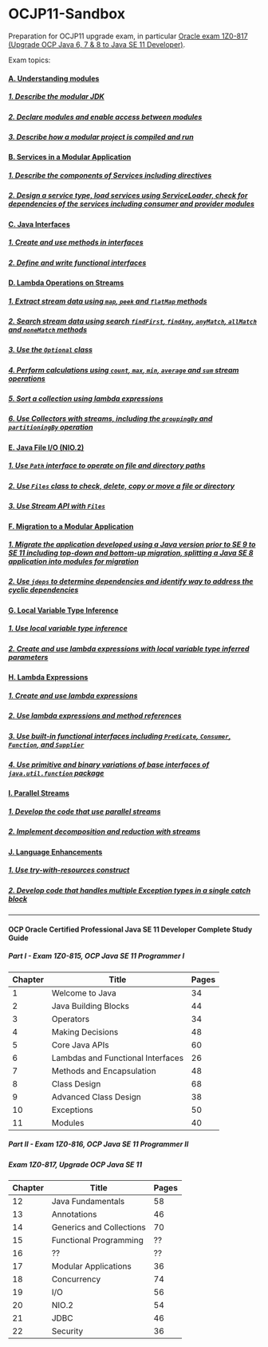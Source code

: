# OCJP11-Sandbox
Preparation for OCJP11 upgrade exam, in particular [Oracle exam 1Z0-817 (Upgrade OCP Java 6, 7 & 8 to Java SE 11 Developer)](https://education.oracle.com/upgrade-ocp-java-6-7-8-to-java-se-11-developer/pexam_1Z0-817).

Exam topics:
#### [A. Understanding modules](A-UnderstandingModules.md)
##### [1. Describe the modular JDK](A-UnderstandingModules.md#1-describe-the-modular-jdk)
##### [2. Declare modules and enable access between modules](A-UnderstandingModules.md#2-declare-modules-and-enable-access-between-modules)
##### [3. Describe how a modular project is compiled and run](A-UnderstandingModules.md#3-describe-how-a-modular-project-is-compiled-and-run)
#### [B. Services in a Modular Application](B-ServicesInAModularApplication.md)
##### [1. Describe the components of Services including directives](B-ServicesInAModularApplication.md#1-describe-the-components-of-services-including-directives)
##### [2. Design a service type, load services using ServiceLoader, check for dependencies of the services including consumer and provider modules](B-ServicesInAModularApplication.md#2-design-a-service-type-load-services-using-serviceloader-check-for-dependencies-of-the-services-including-consumer-and-provider-modules)
#### [C. Java Interfaces](C-JavaInterfaces.md)
##### [1. Create and use methods in interfaces](C-JavaInterfaces.md#1-create-and-use-methods-in-interfaces)
##### [2. Define and write functional interfaces](C-JavaInterfaces.md#2-define-and-write-functional-interfaces)
#### [D. Lambda Operations on Streams](D-LambdaOperationsOnStreams.md)
##### [1. Extract stream data using `map`, `peek` and `flatMap` methods](D-LambdaOperationsOnStreams.md#1-extract-stream-data-using-map-peek-and-flatmap-methods)
##### [2. Search stream data using search `findFirst`, `findAny`, `anyMatch`, `allMatch` and `noneMatch` methods](D-LambdaOperationsOnStreams.md#2-search-stream-data-using-search-findfirst-findany-anymatch-allmatch-and-nonematch-methods)
##### [3. Use the `Optional` class](D-LambdaOperationsOnStreams.md#3-use-the-optional-class)
##### [4. Perform calculations using `count`, `max`, `min`, `average` and `sum` stream operations](D-LambdaOperationsOnStreams.md#4-perform-calculations-using-count-max-min-average-and-sum-stream-operations)
##### [5. Sort a collection using lambda expressions](D-LambdaOperationsOnStreams.md#5-sort-a-collection-using-lambda-expressions)
##### [6. Use Collectors with streams, including the `groupingBy` and `partitioningBy` operation](D-LambdaOperationsOnStreams.md#6-use-collectors-with-streams-including-the-groupingby-and-partitioningby-operation)
#### [E. Java File I/O (NIO.2)](E-JavaFileIO.md)
##### [1. Use `Path` interface to operate on file and directory paths](E-JavaFileIO.md#1-use-path-interface-to-operate-on-file-and-directory-paths)
##### [2. Use `Files` class to check, delete, copy or move a file or directory](E-JavaFileIO.md#2-use-files-class-to-check-delete-copy-or-move-a-file-or-directory)
##### [3. Use Stream API with `Files`](E-JavaFileIO.md#3-use-stream-api-with-files)
#### [F. Migration to a Modular Application](F-MigrationToAModularApplication.md)
##### [1. Migrate the application developed using a Java version prior to SE 9 to SE 11 including top-down and bottom-up migration, splitting a Java SE 8 application into modules for migration](F-MigrationToAModularApplication.md#1-migrate-the-application-developed-using-a-java-version-prior-to-se-9-to-se-11-including-top-down-and-bottom-up-migration-splitting-a-java-se-8-application-into-modules-for-migration)
##### [2. Use `jdeps` to determine dependencies and identify way to address the cyclic dependencies](F-MigrationToAModularApplication.md#2-use-jdeps-to-determine-dependencies-and-identify-way-to-address-the-cyclic-dependencies)
#### [G. Local Variable Type Inference](G-LocalVariableTypeInference.md)
##### [1. Use local variable type inference](G-LocalVariableTypeInference.md#1-use-local-variable-type-inference)
##### [2. Create and use lambda expressions with local variable type inferred parameters](G-LocalVariableTypeInference.md#2-create-and-use-lambda-expressions-with-local-variable-type-inferred-parameters)
#### [H. Lambda Expressions](H-LambdaExpressions.md)
##### [1. Create and use lambda expressions](H-LambdaExpressions.md#1-create-and-use-lambda-expressions)
##### [2. Use lambda expressions and method references](H-LambdaExpressions.md#2-use-lambda-expressions-and-method-references)
##### [3. Use built-in functional interfaces including `Predicate`, `Consumer`, `Function`, and `Supplier`](H-LambdaExpressions.md#3-use-built-in-functional-interfaces-including-predicate-consumer-function-and-supplier)
##### [4. Use primitive and binary variations of base interfaces of `java.util.function` package](H-LambdaExpressions.md#4-use-primitive-and-binary-variations-of-base-interfaces-of-javautilfunction-package)
#### [I. Parallel Streams](I-ParallelStreams.md)
##### [1. Develop the code that use parallel streams](I-ParallelStreams.md#1-develop-the-code-that-use-parallel-streams)
##### [2. Implement decomposition and reduction with streams](I-ParallelStreams.md#2-implement-decomposition-and-reduction-with-streams)
#### [J. Language Enhancements](J-LanguageEnhancements.md)
##### [1. Use try-with-resources construct](J-LanguageEnhancements.md#1-use-try-with-resources-construct)
##### [2. Develop code that handles multiple Exception types in a single catch block](J-LanguageEnhancements.md#2-develop-code-that-handles-multiple-exception-types-in-a-single-catch-block)
<hr>

#### OCP Oracle Certified Professional Java SE 11 Developer Complete Study Guide

##### Part I - Exam 1Z0-815, OCP Java SE 11 Programmer I

<table>
    <thead>
        <tr>
            <th>Chapter</th>
            <th>Title</th>
            <th>Pages</th>
        </tr>
    </thead>
    <tbody>
        <tr>
            <td>1</td>
            <td>Welcome to Java</td>
            <td>34</td>
        </tr>
        <tr>
            <td>2</td>
            <td>Java Building Blocks</td>
            <td>44</td>
        </tr>
        <tr>
            <td>3</td>
            <td>Operators</td>
            <td>34</td>
        </tr>
        <tr>
            <td>4</td>
            <td>Making Decisions</td>
            <td>48</td>
        </tr>
        <tr>
            <td>5</td>
            <td>Core Java APIs</td>
            <td>60</td>
        </tr>
        <tr>
            <td>6</td>
            <td>Lambdas and Functional Interfaces</td>
            <td>26</td>
        </tr>
        <tr>
            <td>7</td>
            <td>Methods and Encapsulation</td>
            <td>48</td>
        </tr>
        <tr>
            <td>8</td>
            <td>Class Design</td>
            <td>68</td>
        </tr>
        <tr>
            <td>9</td>
            <td>Advanced Class Design</td>
            <td>38</td>
        </tr>
        <tr>
            <td>10</td>
            <td>Exceptions</td>
            <td>50</td>
        </tr>
        <tr>
            <td>11</td>
            <td>Modules</td>
            <td>40</td>
        </tr>
    </tbody>
</table>

##### Part II - Exam 1Z0-816, OCP Java SE 11 Programmer II

##### Exam 1Z0-817, Upgrade OCP Java SE 11

<table>
    <thead>
        <tr>
            <th>Chapter</th>
            <th>Title</th>
            <th>Pages</th>
        </tr>
    </thead>
    <tbody>
        <tr>
            <td>12</td>
            <td>Java Fundamentals</td>
            <td>58</td>
        </tr>
        <tr>
            <td>13</td>
            <td>Annotations</td>
            <td>46</td>
        </tr>
        <tr>
            <td>14</td>
            <td>Generics and Collections</td>
            <td>70</td>
        </tr>
        <tr>
            <td>15</td>
            <td>Functional Programming</td>
            <td>??</td>
        </tr>
        <tr>
            <td>16</td>
            <td>??</td>
            <td>??</td>
        </tr>
        <tr>
            <td>17</td>
            <td>Modular Applications</td>
            <td>36</td>
        </tr>
        <tr>
            <td>18</td>
            <td>Concurrency</td>
            <td>74</td>
        </tr>
        <tr>
            <td>19</td>
            <td>I/O</td>
            <td>56</td>
        </tr>
        <tr>
            <td>20</td>
            <td>NIO.2</td>
            <td>54</td>
        </tr>
        <tr>
            <td>21</td>
            <td>JDBC</td>
            <td>46</td>
        </tr>
        <tr>
            <td>22</td>
            <td>Security</td>
            <td>36</td>
        </tr>
    </tbody>
</table>